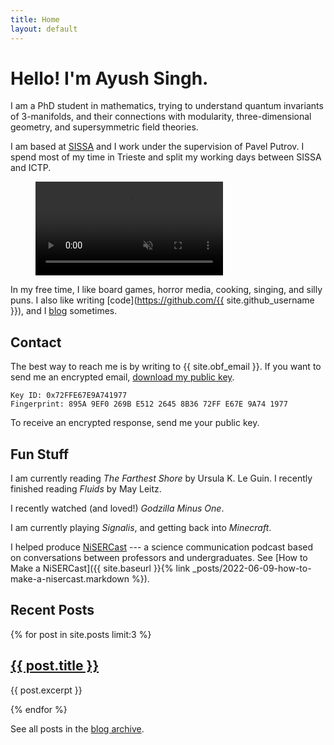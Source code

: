 ```yaml
---
title: Home
layout: default
---
```


# Hello! I'm Ayush Singh.

I am a PhD student in mathematics, trying to understand quantum
invariants of 3-manifolds, and their connections with modularity,
three-dimensional geometry, and supersymmetric field theories. 

I am based at [SISSA](https://www.sissa.it/) and I work under the supervision
of Pavel Putrov. I spend most of my time in Trieste and split my working days
between SISSA and ICTP.

<figure class="wide invert">
  <video autoplay loop muted playsinline>
    <source src="assets/life.mp4">
    <source src="assets/life.webm">
  </video>
</figure>

In my free time, I like board games, horror media, cooking, singing, and silly
puns. I also like writing [code](https://github.com/{{ site.github_username
}}), and I [blog](/archive) sometimes.

## Contact

The best way to reach me is by writing to {{ site.obf_email }}. 
If you want to send me an encrypted email, [download my public
key](/assets/files/gpg_public.asc). 

```
Key ID: 0x72FFE67E9A741977
Fingerprint: 895A 9EF0 269B E512 2645 8B36 72FF E67E 9A74 1977
```

To receive an encrypted response, send me your public key.

## Fun Stuff

I am currently reading _The Farthest Shore_ by Ursula K. Le Guin. I recently
finished reading _Fluids_ by May Leitz.

I recently watched (and loved!) _Godzilla Minus One_. 

I am currently playing _Signalis_, and getting back into _Minecraft_.

I helped produce [NiSERCast](https://nisercast.gitlab.io) --- a science
communication podcast based on conversations between professors and
undergraduates. See [How to Make a
NiSERCast]({{ site.baseurl }}{% link
_posts/2022-06-09-how-to-make-a-nisercast.markdown %}).

## Recent Posts

{% for post in site.posts limit:3 %}
<article>
  <div class="detail">
    <h2><a href="{{ post.url }}">{{ post.title }}</a></h2>
    <p>{{ post.excerpt }}</p>
  </div>
</article>
{% endfor %}

See all posts in the [blog archive](/archive).

